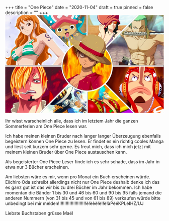 +++
title = "One Piece"
date = "2020-11-04"
draft = true
pinned = false
description = ""
+++
![](one-piece-bande-2.jpg)

Ihr wisst warscheinlich alle, dass ich im letztem Jahr die ganzen Sommerferien am One Piece lesen war. 

Ich habe meinen kleinen Bruder nach langer langer Überzeugung ebenfalls begeistern können One Piece zu lesen. Er findet es ein richtig cooles Manga und liest seit kurzem sehr gerne. Es freut mich, dass ich mich jetzt mit meinem kleinen Bruder über One Piece austauschen kann.

Als begeisterter One Piece Leser finde ich es sehr schade, dass im Jahr in etwa nur 3 Bücher erscheinen. 

Am liebsten wäre es mir, wenn pro Monat ein Buch erscheinen würde. Eiichiro Oda schreibt allerdings nicht nur One Piece deshalb denke ich das es ganz gut ist das wir bis zu drei Bücher im Jahr bekommen. Ich habe momentan die Bänder 1 bis 30 und 46 bis 60 und 90 bis 95 falls jemand die anderen Nummern (von 31 bis 45 und von 61 bis 89) verkaufen würde bitte unbedingt bei mir melden!!!!!!!!!!!!!!!!!!!!!!è!èèè!è!!è!àPèéKPLéIHZ/UJ 

Liebste Buchstaben grüsse Maël